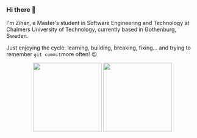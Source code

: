 ### Hi there 👋

I'm Zihan, a Master's student in Software Engineering and Technology at Chalmers University of Technology, currently based in Gothenburg, Sweden. 

Just enjoying the cycle: learning, building, breaking, fixing... and trying to remember `git commit`more often! 😉

<p align="center">
  <img height="180em" src="https://github-readme-stats.vercel.app/api?username=ZihanKuang&show_icons=true&theme=radical&hide=stars" />
  <img height="180em" src="https://github-readme-stats.vercel.app/api/top-langs/?username=ZihanKuang&layout=compact&theme=radical" />
</p>
